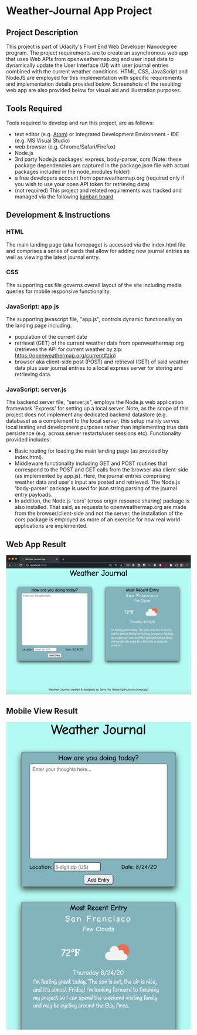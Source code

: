 # Weather-Journal App Project

## Project Description
This project is part of Udacity's Front End Web Developer Nanodegree program.  The project requirements are to create an asynchronous web app that uses Web APIs from openweathermap.org and user input data to dynamically update the User Interface (UI) with user journal entries combined with the current weather conditions.  HTML, CSS, JavaScript and NodeJS are employed for this implementation with specific requirements and implementation details provided below.  Screenshots of the resulting web app are also provided below for visual aid and illustration purposes.

## Tools Required
Tools required to develop and run this project, are as follows: 
- text editor (e.g. [Atom](https://atom.io/)) or Integrated Development Environment - IDE (e.g. MS Visual Studio)
- web browser (e.g. Chrome/Safari/Firefox)
- Node.js
- 3rd party Node.js packages: express, body-parser, cors (Note: these package dependencies are captured in the package.json file with actual packages included in the node_modules folder)
- a free developers account from openweathermap.org (required only if you wish to use your open API token for retrieving data)
- (not required) This project and related requirements was tracked and managed via the following [kanban board](https://trello.com/b/IsxUGknc/weather-journal-app)

## Development & Instructions
### HTML
The main landing page (aka homepage) is accessed via the index.html file and comprises a series of cards that allow for adding new journal entries as well as viewing the latest journal entry.

### CSS
The supporting css file governs overall layout of the site including media queries for mobile responsive functionality.

### JavaScript: app.js
The supporting javascript file, "app.js", controls dynamic functionality on the landing page including: 
- population of the current date
- retrieval (GET) of the current weather data from openweathermap.org (retrieves the API for current weather by zip: https://openweathermap.org/current#zip)
- browser aka client-side post (POST) and retrieval (GET) of said weather data plus user journal entries to a local express server for storing and retrieving data.  
### JavaScript: server.js
The backend server file, "server.js", employs the Node.js web application framework 'Express' for setting up a local server.  Note, as the scope of this project does not implement any dedicated backend datastore (e.g. database) as a complement to the local server, this setup mainly serves local testing and development purposes rather than implementing true data persistence (e.g. across server restarts/user sessions etc). Functionality provided includes:
- Basic routing for loading the main landing page (as provided by index.html).
- Middleware functionality including GET and POST routines that correspond to the POST and GET calls from the browser aka client-side (as implemented by app.js).  Here, the journal entries comprising weather data and user's input are posted and retrieved.  The Node.js 'body-parser' package is used for json string parsing of the journal entry payloads.  
- In addition, the Node.js 'cors' (cross origin resource sharing) package is also installed.  That said, as requests to openweathermap.org are made from the browser/client-side and not the server, the installation of the cors package is employed as more of an exercise for how real world applications are implemented.

## Web App Result
![Weather Journal App](/weather_journal_preview.png)

## Mobile View Result
![Weather Journal App Mobile](/weather_journal_mobile.png?)
